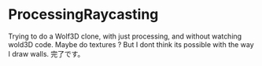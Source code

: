 # ProcessingRaycasting
Trying to do a Wolf3D clone, with just processing, and without watching wold3D code.
Maybe do textures ? But I dont think its possible with the way I draw walls. 完了です。
